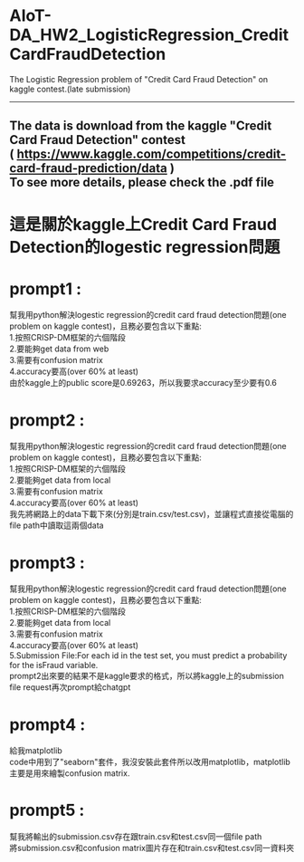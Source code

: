 # AIoT-DA_HW2_LogisticRegression_CreditCardFraudDetection
The Logistic Regression problem of "Credit Card Fraud Detection" on kaggle contest.(late submission)

----------------------------------------------------------------------------------------------------
The data is download from the kaggle "Credit Card Fraud Detection" contest  
( https://www.kaggle.com/competitions/credit-card-fraud-prediction/data )  
To see more details, please check the .pdf file
----------------------------------------------------------------------------------------------------

# 這是關於kaggle上Credit Card Fraud Detection的logestic regression問題
# prompt1 :
幫我用python解決logestic regression的credit card fraud detection問題(one problem on  kaggle contest)，且務必要包含以下重點:  
1.按照CRISP-DM框架的六個階段  
2.要能夠get data from web  
3.需要有confusion matrix  
4.accuracy要高(over 60% at least)  
由於kaggle上的public score是0.69263，所以我要求accuracy至少要有0.6  

# prompt2 :
幫我用python解決logestic regression的credit card fraud detection問題(one problem on  kaggle contest)，且務必要包含以下重點:  
1.按照CRISP-DM框架的六個階段  
2.要能夠get data from local  
3.需要有confusion matrix  
4.accuracy要高(over 60% at least)  
我先將網路上的data下載下來(分別是train.csv/test.csv)，並讓程式直接從電腦的file path中讀取這兩個data  

# prompt3 :
幫我用python解決logestic regression的credit card fraud detection問題(one problem on  kaggle contest)，且務必要包含以下重點:  
1.按照CRISP-DM框架的六個階段  
2.要能夠get data from local  
3.需要有confusion matrix  
4.accuracy要高(over 60% at least)  
5.Submission File:For each id in the test set, you must predict a probability for the isFraud variable.  
prompt2出來要的結果不是kaggle要求的格式，所以將kaggle上的submission file request再次prompt給chatgpt  

# prompt4 :
給我matplotlib  
code中用到了"seaborn"套件，我沒安裝此套件所以改用matplotlib，matplotlib主要是用來繪製confusion matrix.  

# prompt5 :
幫我將輸出的submission.csv存在跟train.csv和test.csv同一個file path  
將submission.csv和confusion matrix圖片存在和train.csv和test.csv同一資料夾  


